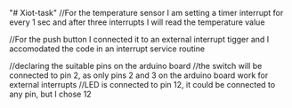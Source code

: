 "# Xiot-task" 
//For the temperature sensor I am setting a timer interrupt for every 1 sec and after three interrupts I will read the temperature value

//For the push button I connected it to an external interrupt tigger and I accomodated the code in an interrupt service routine

//declaring the suitable pins on the arduino board
//the switch will be connected to pin 2, as only pins 2 and 3 on the arduino board work for external interrupts
//LED is connected to pin 12, it could be connected to any pin, but I chose 12

